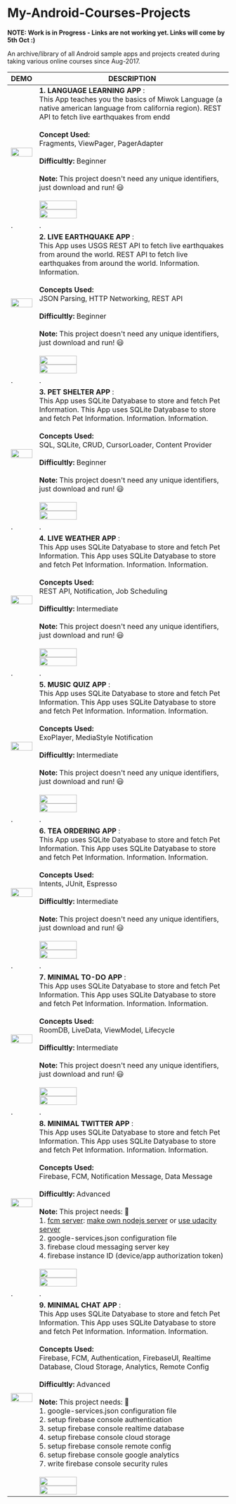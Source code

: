 # My-Android-Courses-Projects

**NOTE: Work is in Progress - Links are not working yet. Links will come by 5th Oct :)**

An archive/library of all Android sample apps and projects created during taking various online courses since Aug-2017.
 
|    **DEMO**   |**DESCRIPTION**|
| ------------- | ------------- |
| <img src="https://user-images.githubusercontent.com/2780145/44610185-c4d86e80-a818-11e8-99f1-0ca07e7b32bf.gif" width="100%"/> | **1. LANGUAGE LEARNING APP** : <br>This App teaches you the basics of Miwok Language (a native american language from california region). REST API to fetch live earthquakes from endd <br><br>**Concept Used:**<br>Fragments, ViewPager, PagerAdapter<br><br>**Difficultly:** Beginner<br><br>**Note:** This project doesn't need any unique identifiers, just download and run! 😃<br><br><a target="_blank" rel="noopener noreferrer" href="https://play.google.com/store/apps/details?id=com.su.miniapps.languagelearningapp"><img src="https://user-images.githubusercontent.com/2780145/44580830-194c0180-a7b9-11e8-9dc8-61d67db4944d.png" width="45%"></a><br><img src="https://user-images.githubusercontent.com/2780145/44615690-1b1bd080-a85e-11e8-9141-ef063251404e.png" width="45%"/> | 
| . | . |
| <img src="https://user-images.githubusercontent.com/2780145/44578925-72646700-a7b2-11e8-8c62-2a456409e031.gif" width="100%"/> | **2. LIVE EARTHQUAKE APP** : <br>This App uses USGS REST API to fetch live earthquakes from around the world. REST API to fetch live earthquakes from around the world. Information. Information. <br><br>**Concepts Used:**<br>JSON Parsing, HTTP Networking, REST API<br><br>**Difficultly:** Beginner<br><br>**Note:** This project doesn't need any unique identifiers, just download and run! 😃<br><br><img src="https://user-images.githubusercontent.com/2780145/44580830-194c0180-a7b9-11e8-9dc8-61d67db4944d.png" width="45%"/><br><img src="https://user-images.githubusercontent.com/2780145/44615690-1b1bd080-a85e-11e8-9141-ef063251404e.png" width="45%"/> | 
| . | . |
| <img src="https://user-images.githubusercontent.com/2780145/44577315-64ace280-a7ae-11e8-8cd8-7c38b252f241.gif" width="100%"/> | **3. PET SHELTER APP** :<br> This App uses SQLite Datyabase to store and fetch Pet Information. This App uses SQLite Datyabase to store and fetch Pet Information. Information. Information. <br><br>**Concepts Used:**<br>SQL, SQLite, CRUD, CursorLoader, Content Provider<br><br>**Difficultly:** Beginner<br><br>**Note:** This project doesn't need any unique identifiers, just download and run! 😃<br><br><img src="https://user-images.githubusercontent.com/2780145/44580830-194c0180-a7b9-11e8-9dc8-61d67db4944d.png" width="45%"/><br><img src="https://user-images.githubusercontent.com/2780145/44615690-1b1bd080-a85e-11e8-9141-ef063251404e.png" width="45%"/> | 
| . | . |
| <img src="https://user-images.githubusercontent.com/2780145/44611892-be022980-a821-11e8-967e-30297bf3918b.gif" width="100%"/> | **4. LIVE WEATHER APP** :<br> This App uses SQLite Datyabase to store and fetch Pet Information. This App uses SQLite Datyabase to store and fetch Pet Information. Information. Information. <br><br>**Concepts Used:**<br>REST API, Notification, Job Scheduling<br><br>**Difficultly:** Intermediate<br><br>**Note:** This project doesn't need any unique identifiers, just download and run! 😃<br><br><img src="https://user-images.githubusercontent.com/2780145/44580830-194c0180-a7b9-11e8-9dc8-61d67db4944d.png" width="45%"/><br><img src="https://user-images.githubusercontent.com/2780145/44615690-1b1bd080-a85e-11e8-9141-ef063251404e.png" width="45%"/> | 
| . | . |
| <img src="https://user-images.githubusercontent.com/2780145/44614024-fb26e580-a83a-11e8-8df7-1580da522b44.gif" width="100%"/> | **5. MUSIC QUIZ APP** :<br> This App uses SQLite Datyabase to store and fetch Pet Information. This App uses SQLite Datyabase to store and fetch Pet Information. Information. Information. <br><br>**Concepts Used:**<br>ExoPlayer, MediaStyle Notification<br><br>**Difficultly:** Intermediate<br><br>**Note:** This project doesn't need any unique identifiers, just download and run! 😃<br><br><img src="https://user-images.githubusercontent.com/2780145/44580830-194c0180-a7b9-11e8-9dc8-61d67db4944d.png" width="45%"/><br><img src="https://user-images.githubusercontent.com/2780145/44615690-1b1bd080-a85e-11e8-9141-ef063251404e.png" width="45%"/> | 
| . | . |
| <img src="https://user-images.githubusercontent.com/2780145/44615422-8d3ce700-a857-11e8-9ac7-9d672001117b.gif" width="100%"/> | **6. TEA ORDERING APP** :<br> This App uses SQLite Datyabase to store and fetch Pet Information. This App uses SQLite Datyabase to store and fetch Pet Information. Information. Information. <br><br>**Concepts Used:**<br>Intents, JUnit, Espresso<br><br>**Difficultly:** Intermediate<br><br>**Note:** This project doesn't need any unique identifiers, just download and run! 😃<br><br><img src="https://user-images.githubusercontent.com/2780145/44580830-194c0180-a7b9-11e8-9dc8-61d67db4944d.png" width="45%"/><br><img src="https://user-images.githubusercontent.com/2780145/44615690-1b1bd080-a85e-11e8-9141-ef063251404e.png" width="45%"/> | 
| . | . |
| <img src="https://user-images.githubusercontent.com/2780145/44618530-37872f80-a895-11e8-8994-27bf3bf90175.gif" width="100%"/> | **7. MINIMAL TO-DO APP** :<br> This App uses SQLite Datyabase to store and fetch Pet Information. This App uses SQLite Datyabase to store and fetch Pet Information. Information. Information. <br><br>**Concepts Used:**<br>RoomDB, LiveData, ViewModel, Lifecycle<br><br>**Difficultly:** Intermediate<br><br>**Note:** This project doesn't need any unique identifiers, just download and run! 😃<br><br><img src="https://user-images.githubusercontent.com/2780145/44580830-194c0180-a7b9-11e8-9dc8-61d67db4944d.png" width="45%"/><br><img src="https://user-images.githubusercontent.com/2780145/44615690-1b1bd080-a85e-11e8-9141-ef063251404e.png" width="45%"/> | 
| . | . |
| <img src="https://user-images.githubusercontent.com/2780145/44624655-4c090d80-a911-11e8-9b0d-b40a2d084713.gif" width="100%"/> | **8. MINIMAL TWITTER APP** :<br> This App uses SQLite Datyabase to store and fetch Pet Information. This App uses SQLite Datyabase to store and fetch Pet Information. Information. Information. <br><br>**Concepts Used:**<br>Firebase, FCM, Notification Message, Data Message<br><br>**Difficultly:** Advanced<br><br>**Note:** This project needs: 🤔<br>1. [fcm server](https://firebase.google.com/docs/cloud-messaging/server): [make own nodejs server](https://firebase.googleblog.com/2016/08/sending-notifications-between-android.html) or [use udacity server](https://squawkerfcmserver.udacity.com)<br>2. google-services.json configuration file<br>3. firebase cloud messaging server key<br>4. firebase instance ID (device/app authorization token)<br><br><img src="https://user-images.githubusercontent.com/2780145/44580830-194c0180-a7b9-11e8-9dc8-61d67db4944d.png" width="45%"/><br><img src="https://user-images.githubusercontent.com/2780145/44615690-1b1bd080-a85e-11e8-9141-ef063251404e.png" width="45%"/> | 
| . | . |
| <img src="https://user-images.githubusercontent.com/2780145/44944078-52eebf00-adee-11e8-9721-e48c29e6fe8f.gif" width="100%"/> | **9. MINIMAL CHAT APP** :<br> This App uses SQLite Datyabase to store and fetch Pet Information. This App uses SQLite Datyabase to store and fetch Pet Information. Information. Information. <br><br>**Concepts Used:**<br>Firebase, FCM, Authentication, FirebaseUI, Realtime Database, Cloud Storage, Analytics, Remote Config<br><br>**Difficultly:** Advanced<br><br>**Note:** This project needs: 🤔<br>1. google-services.json configuration file<br>2. setup firebase console authentication<br>3. setup firebase console realtime database<br>4. setup firebase console cloud storage<br>5. setup firebase console remote config<br>6. setup firebase console google analytics<br>7. write firebase console security rules<br><br><img src="https://user-images.githubusercontent.com/2780145/44580830-194c0180-a7b9-11e8-9dc8-61d67db4944d.png" width="45%"/><br><img src="https://user-images.githubusercontent.com/2780145/44615690-1b1bd080-a85e-11e8-9141-ef063251404e.png" width="45%"/> | 
